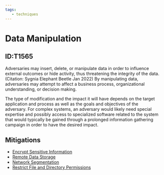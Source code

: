 ```yaml
---
tags:
   - techniques
---
```

# Data Manipulation
## ID:T1565
Adversaries may insert, delete, or manipulate data in order to influence external outcomes or hide activity, thus threatening the integrity of the data.(Citation: Sygnia Elephant Beetle Jan 2022) By manipulating data, adversaries may attempt to affect a business process, organizational understanding, or decision making.

The type of modification and the impact it will have depends on the target application and process as well as the goals and objectives of the adversary. For complex systems, an adversary would likely need special expertise and possibly access to specialized software related to the system that would typically be gained through a prolonged information gathering campaign in order to have the desired impact.
## Mitigations
* [Encrypt Sensitive Information](mitigations/M1041)
* [Remote Data Storage](mitigations/M1029)
* [Network Segmentation](mitigations/M1030)
* [Restrict File and Directory Permissions](mitigations/M1022)
